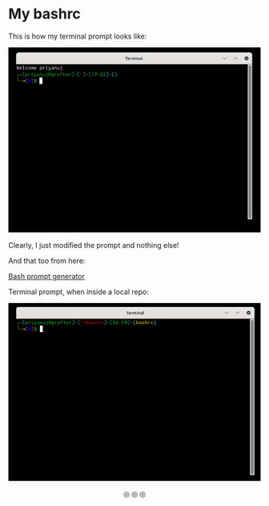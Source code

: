 # My bashrc

This is how my terminal prompt looks like:

![Terminal](https://github.com/C0DER11101/bashrc/blob/bashrc/terminalLook.png)

Clearly, I just modified the prompt and nothing else!

And that too from here:

<a href="https://bash-prompt-generator.org/"/>Bash prompt generator</a>

Terminal prompt, when inside a local repo:

![Terminal](https://github.com/C0DER11101/bashrc/blob/bashrc/terminalLook2.png)

<p align = "center">
&#9678; &#9678; &#9678;
</p>
